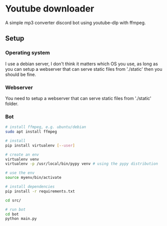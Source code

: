 # Youtube downloader

A simple mp3 converter discord bot using youtube-dlp with ffmpeg.

## Setup
### Operating system
I use a debian server, I don't think it matters which OS you use, as long as you can setup
a webserver that can serve static files from './static' then you should be fine.

### Webserver
You need to setup a webserver that can serve static files from './static' folder.

### Bot
```bash
# install ffmpeg, e.g. ubuntu/debian 
sudo apt install ffmpeg

# install
pip install virtualenv [--user]

# create an env
virtualenv venv
virtualenv -p /usr/local/bin/pypy venv # using the pypy distribution

# use the env
source myenv/bin/activate

# install dependencies
pip install -r requirements.txt

cd src/

# run bot
cd bot
python main.py
```
